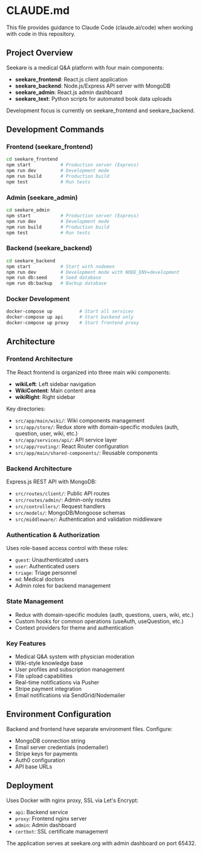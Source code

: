 # CLAUDE.md

This file provides guidance to Claude Code (claude.ai/code) when working with code in this repository.

## Project Overview

Seekare is a medical Q&A platform with four main components:
- **seekare_frontend**: React.js client application
- **seekare_backend**: Node.js/Express API server with MongoDB
- **seekare_admin**: React.js admin dashboard
- **seekare_text**: Python scripts for automated book data uploads

Development focus is currently on seekare_frontend and seekare_backend.

## Development Commands

### Frontend (seekare_frontend)
```bash
cd seekare_frontend
npm start           # Production server (Express)
npm run dev         # Development mode
npm run build       # Production build
npm test            # Run tests
```

### Admin (seekare_admin)
```bash
cd seekare_admin
npm start           # Production server (Express)
npm run dev         # Development mode
npm run build       # Production build
npm test            # Run tests
```

### Backend (seekare_backend)
```bash
cd seekare_backend
npm start           # Start with nodemon
npm run dev         # Development mode with NODE_ENV=development
npm run db:seed     # Seed database
npm run db:backup   # Backup database
```

### Docker Development
```bash
docker-compose up          # Start all services
docker-compose up api      # Start backend only
docker-compose up proxy    # Start frontend proxy
```

## Architecture

### Frontend Architecture
The React frontend is organized into three main wiki components:
- **wikiLeft**: Left sidebar navigation
- **WikiContent**: Main content area
- **wikiRight**: Right sidebar

Key directories:
- `src/app/main/wiki/`: Wiki components management
- `src/app/store/`: Redux store with domain-specific modules (auth, question, user, wiki, etc.)
- `src/app/services/api/`: API service layer
- `src/app/routing/`: React Router configuration
- `src/app/main/shared-components/`: Reusable components

### Backend Architecture
Express.js REST API with MongoDB:
- `src/routes/client/`: Public API routes
- `src/routes/admin/`: Admin-only routes
- `src/controllers/`: Request handlers
- `src/models/`: MongoDB/Mongoose schemas
- `src/middleware/`: Authentication and validation middleware

### Authentication & Authorization
Uses role-based access control with these roles:
- `guest`: Unauthenticated users
- `user`: Authenticated users
- `triage`: Triage personnel
- `md`: Medical doctors
- Admin roles for backend management

### State Management
- Redux with domain-specific modules (auth, questions, users, wiki, etc.)
- Custom hooks for common operations (useAuth, useQuestion, etc.)
- Context providers for theme and authentication

### Key Features
- Medical Q&A system with physician moderation
- Wiki-style knowledge base
- User profiles and subscription management
- File upload capabilities
- Real-time notifications via Pusher
- Stripe payment integration
- Email notifications via SendGrid/Nodemailer

## Environment Configuration

Backend and frontend have separate environment files. Configure:
- MongoDB connection string
- Email server credentials (nodemailer)
- Stripe keys for payments
- Auth0 configuration
- API base URLs

## Deployment

Uses Docker with nginx proxy, SSL via Let's Encrypt:
- `api`: Backend service
- `proxy`: Frontend nginx server
- `admin`: Admin dashboard
- `certbot`: SSL certificate management

The application serves at seekare.org with admin dashboard on port 65432.